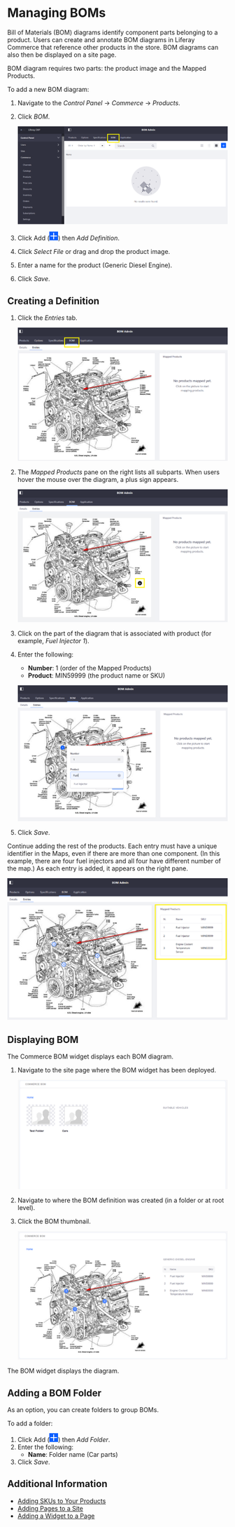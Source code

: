 # Managing BOMs

Bill of Materials (BOM) diagrams identify component parts belonging to a product. Users can create  and annotate BOM diagrams in Liferay Commerce that reference other products in the store. BOM diagrams can also then be displayed on a site page.

BOM diagram requires two parts: the product image and the Mapped Products.

To add a new BOM diagram:

1. Navigate to the _Control Panel_ &rarr; _Commerce_ &rarr; _Products_.
1. Click _BOM_.

    ![BOM Admin menu](./managing-boms/images/01.png)

1. Click Add (![Add Icon](../../../images/icon-add.png)) then _Add Definition_.
1. Click _Select File_ or drag and drop the product image.
1. Enter a name for the product (Generic Diesel Engine).
1. Click _Save_.

## Creating a Definition

1. Click the _Entries_ tab.

    ![BOM Entries tab](./managing-boms/images/02.png)

1. The _Mapped Products_ pane on the right lists all subparts. When users hover the mouse over the diagram, a plus sign appears.

    ![BOM Entries tab](./managing-boms/images/03.png)

1. Click on the part of the diagram that is associated with product (for example, _Fuel Injector 1_).
1. Enter the following:

    * **Number**: 1 (order of the Mapped Products)
    * **Product**: MIN59999 (the product name or SKU)

    ![Begin associating products in the BOM diagram.](./managing-boms/images/04.png)

1. Click _Save_.

Continue adding the rest of the products. Each entry must have a unique identifier in the Maps, even if there are more than one component. (In this example, there are four fuel injectors and all four have different number of the map.) As each entry is added, it appears on the right pane.

![Continue to associating products in the BOM diagram.](./managing-boms/images/05.png)

## Displaying BOM

The Commerce BOM widget displays each BOM diagram.

1. Navigate to the site page where the BOM widget has been deployed.

    ![Deploy the BOM widget on site page.](./managing-boms/images/06.png)

1. Navigate to where the BOM definition was created (in a folder or at root level).
1. Click the BOM thumbnail.

    ![The Commerce BOM widget displays the diagram.](./managing-boms/images/07.png)

The BOM widget displays the diagram.

## Adding a BOM Folder

As an option, you can create folders to group BOMs.

To add a folder:

1. Click Add (![Add Icon](../../../images/icon-add.png)) then _Add Folder_.
1. Enter the following:
    * **Name**: Folder name (Car parts)
1. Click _Save_.

## Additional Information

* [Adding SKUs to Your Products](./adding-skus-to-your-products.md)
* [Adding Pages to a Site](https://learn.liferay.com/dxp-7.x/site-building/creating-pages/adding-pages/adding-a-page-to-a-site.html)
* [Adding a Widget to a Page](https://learn.liferay.com/dxp-7.x/site-building/creating-pages/using-widget-pages/adding-widgets-to-a-page.html)
